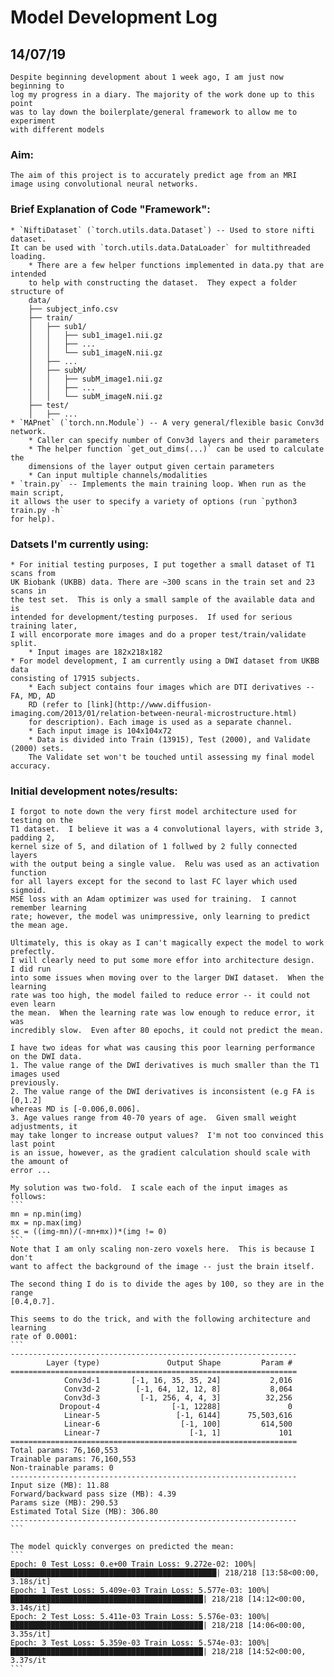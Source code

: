 # Model Development Log

## 14/07/19

    Despite beginning development about 1 week ago, I am just now beginning to
    log my progress in a diary. The majority of the work done up to this point
    was to lay down the boilerplate/general framework to allow me to experiment
    with different models

### Aim:
    The aim of this project is to accurately predict age from an MRI
    image using convolutional neural networks.

### Brief Explanation of Code "Framework":
    * `NiftiDataset` (`torch.utils.data.Dataset`) -- Used to store nifti dataset.
    It can be used with `torch.utils.data.DataLoader` for multithreaded loading.
        * There are a few helper functions implemented in data.py that are intended
        to help with constructing the dataset.  They expect a folder structure of
        data/
        ├── subject_info.csv
        ├── train/
        │   ├── sub1/
        │   │   ├── sub1_image1.nii.gz
        │   │   ├── ...
        │   │   └── sub1_imageN.nii.gz
        │   ├── ...
        │   ├── subM/
        │   │   ├── subM_image1.nii.gz
        │   │   ├── ...
        │   │   └── subM_imageN.nii.gz
        ├── test/
        │   ├── ...
    * `MAPnet` (`torch.nn.Module`) -- A very general/flexible basic Conv3d network.
        * Caller can specify number of Conv3d layers and their parameters
        * The helper function `get_out_dims(...)` can be used to calculate the
        dimensions of the layer output given certain parameters
        * Can input multiple channels/modalities
    * `train.py` -- Implements the main training loop. When run as the main script,
    it allows the user to specify a variety of options (run `python3 train.py -h` 
    for help).

### Datsets I'm currently using:
    * For initial testing purposes, I put together a small dataset of T1 scans from
    UK Biobank (UKBB) data. There are ~300 scans in the train set and 23 scans in
    the test set.  This is only a small sample of the available data and is 
    intended for development/testing purposes.  If used for serious training later,
    I will encorporate more images and do a proper test/train/validate split.
        * Input images are 182x218x182
    * For model development, I am currently using a DWI dataset from UKBB data
    consisting of 17915 subjects.
        * Each subject contains four images which are DTI derivatives -- FA, MD, AD
        RD (refer to [link](http://www.diffusion-imaging.com/2013/01/relation-between-neural-microstructure.html)
        for description). Each image is used as a separate channel.
        * Each input image is 104x104x72
        * Data is divided into Train (13915), Test (2000), and Validate (2000) sets.
        The Validate set won't be touched until assessing my final model accuracy.

### Initial development notes/results:
    I forgot to note down the very first model architecture used for testing on the
    T1 dataset.  I believe it was a 4 convolutional layers, with stride 3, padding 2, 
    kernel size of 5, and dilation of 1 follwed by 2 fully connected layers
    with the output being a single value.  Relu was used as an activation function
    for all layers except for the second to last FC layer which used sigmoid.  
    MSE loss with an Adam optimizer was used for training.  I cannot remember learning
    rate; however, the model was unimpressive, only learning to predict the mean age.

    Ultimately, this is okay as I can't magically expect the model to work prefectly.
    I will clearly need to put some more effor into architecture design.  I did run 
    into some issues when moving over to the larger DWI dataset.  When the learning
    rate was too high, the model failed to reduce error -- it could not even learn 
    the mean.  When the learning rate was low enough to reduce error, it was 
    incredibly slow.  Even after 80 epochs, it could not predict the mean.

    I have two ideas for what was causing this poor learning performance on the DWI data.
    1. The value range of the DWI derivatives is much smaller than the T1 images used 
    previously.
    2. The value range of the DWI derivatives is inconsistent (e.g FA is [0,1.2] 
    whereas MD is [-0.006,0.006].
    3. Age values range from 40-70 years of age.  Given small weight adjustments, it
    may take longer to increase output values?  I'm not too convinced this last point
    is an issue, however, as the gradient calculation should scale with the amount of
    error ...

    My solution was two-fold.  I scale each of the input images as follows:
    ```
    mn = np.min(img)
    mx = np.max(img)
    sc = ((img-mn)/(-mn+mx))*(img != 0)
    ```
    Note that I am only scaling non-zero voxels here.  This is because I don't
    want to affect the background of the image -- just the brain itself.

    The second thing I do is to divide the ages by 100, so they are in the range
    [0.4,0.7].

    This seems to do the trick, and with the following architecture and learning
    rate of 0.0001:
    ```
    ----------------------------------------------------------------
            Layer (type)               Output Shape         Param #
    ================================================================
                Conv3d-1       [-1, 16, 35, 35, 24]           2,016
                Conv3d-2        [-1, 64, 12, 12, 8]           8,064
                Conv3d-3         [-1, 256, 4, 4, 3]          32,256
               Dropout-4                [-1, 12288]               0
                Linear-5                 [-1, 6144]      75,503,616
                Linear-6                  [-1, 100]         614,500
                Linear-7                    [-1, 1]             101
    ================================================================
    Total params: 76,160,553
    Trainable params: 76,160,553
    Non-trainable params: 0
    ----------------------------------------------------------------
    Input size (MB): 11.88
    Forward/backward pass size (MB): 4.39
    Params size (MB): 290.53
    Estimated Total Size (MB): 306.80
    ----------------------------------------------------------------
    ```

    The model quickly converges on predicted the mean:
    ```
    Epoch: 0 Test Loss: 0.e+00 Train Loss: 9.272e-02: 100%|██████████████████████████████████████████████| 218/218 [13:58<00:00,  3.18s/it]
    Epoch: 1 Test Loss: 5.409e-03 Train Loss: 5.577e-03: 100%|███████████████████████████████████████████| 218/218 [14:12<00:00,  3.14s/it]
    Epoch: 2 Test Loss: 5.411e-03 Train Loss: 5.576e-03: 100%|███████████████████████████████████████████| 218/218 [14:06<00:00,  3.35s/it]
    Epoch: 3 Test Loss: 5.359e-03 Train Loss: 5.574e-03: 100%|███████████████████████████████████████████| 218/218 [14:52<00:00,  3.37s/it
    ```

